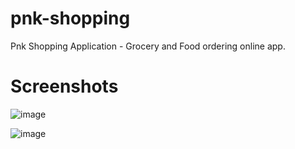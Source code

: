 # pnk-shopping

Pnk Shopping Application - Grocery and Food ordering online app. 

# Screenshots

![image](https://user-images.githubusercontent.com/31802480/120879826-c9dec500-c5e3-11eb-9bc6-165e8e8b2e6b.png)

![image](https://user-images.githubusercontent.com/31802480/120879881-335ed380-c5e4-11eb-81b4-17ea19035909.png)


